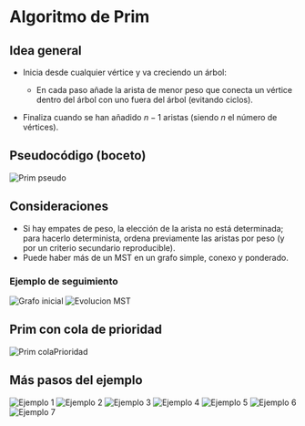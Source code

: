 # Algoritmo de Prim

## Idea general

- Inicia desde cualquier vértice y va creciendo un árbol:

  - En cada paso añade la arista de menor peso que conecta un vértice dentro del árbol con uno fuera del árbol (evitando ciclos).

- Finaliza cuando se han añadido $n-1$ aristas (siendo $n$ el número de vértices).

## Pseudocódigo (boceto)

![Prim pseudo](/5_Grafos/5_Prim/Images/prim.png)

## Consideraciones

- Si hay empates de peso, la elección de la arista no está determinada; para hacerlo determinista, ordena previamente las aristas por peso (y por un criterio secundario reproducible).  
- Puede haber más de un MST en un grafo simple, conexo y ponderado.

### Ejemplo de seguimiento

![Grafo inicial](/5_Grafos/5_Prim/Images/spanning1.png)
![Evolucion MST](/5_Grafos/5_Prim/Images/spanning2.png)

## Prim con cola de prioridad

![Prim colaPrioridad](/5_Grafos/5_Prim/Images/spanning1.png)

## Más pasos del ejemplo

![Ejemplo 1](/5_Grafos/5_Prim/Images/sp1.png)
![Ejemplo 2](/5_Grafos/5_Prim/Images/sp2.png)
![Ejemplo 3](/5_Grafos/5_Prim/Images/sp3.png)
![Ejemplo 4](/5_Grafos/5_Prim/Images/sp4.png)
![Ejemplo 5](/5_Grafos/5_Prim/Images/sp5.png)
![Ejemplo 6](/5_Grafos/5_Prim/Images/sp6.png)
![Ejemplo 7](/5_Grafos/5_Prim/Images/sp7.png)



